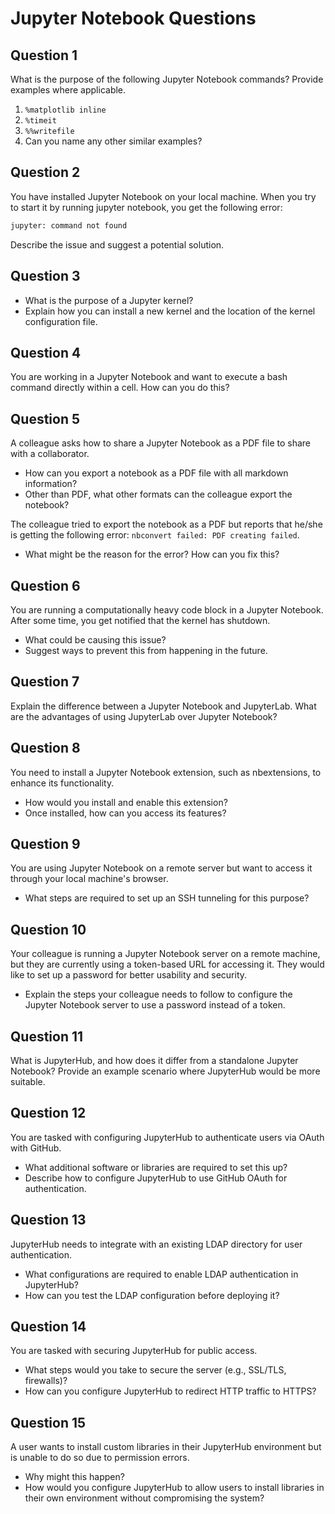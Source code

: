 
# Jupyter Notebook Questions

## Question 1
What is the purpose of the following Jupyter Notebook commands? Provide examples where applicable.
1. `%matplotlib inline`
2. `%timeit`
3. `%%writefile`
4. Can you name any other similar examples?

## Question 2
You have installed Jupyter Notebook on your local machine. When you try to start it by running jupyter notebook, you get the following error:

```bash
jupyter: command not found
```

Describe the issue and suggest a potential solution.

## Question 3
- What is the purpose of a Jupyter kernel?
- Explain how you can install a new kernel and the location of the kernel configuration file.

## Question 4
You are working in a Jupyter Notebook and want to execute a bash command directly within a cell. How can you do this?

## Question 5
A colleague asks how to share a Jupyter Notebook as a PDF file to share with a collaborator.

- How can you export a notebook as a PDF file with all markdown information?
- Other than PDF, what other formats can the colleague export the notebook?

The colleague tried to export the notebook as a PDF but reports that he/she is getting the following error: `nbconvert failed: PDF creating failed`.

- What might be the reason for the error? How can you fix this?


## Question 6
You are running a computationally heavy code block in a Jupyter Notebook. After some time, you get notified that the kernel has shutdown.

- What could be causing this issue?
- Suggest ways to prevent this from happening in the future.


## Question 7
Explain the difference between a Jupyter Notebook and JupyterLab. What are the advantages of using JupyterLab over Jupyter Notebook?


## Question 8
You need to install a Jupyter Notebook extension, such as nbextensions, to enhance its functionality.

- How would you install and enable this extension?
- Once installed, how can you access its features?


## Question 9
You are using Jupyter Notebook on a remote server but want to access it through your local machine's browser.

- What steps are required to set up an SSH tunneling for this purpose?


## Question 10
Your colleague is running a Jupyter Notebook server on a remote machine, but they are currently using a token-based URL for accessing it. They would like to set up a password for better usability and security.

- Explain the steps your colleague needs to follow to configure the Jupyter Notebook server to use a password instead of a token.


## Question 11
What is JupyterHub, and how does it differ from a standalone Jupyter Notebook? Provide an example scenario where JupyterHub would be more suitable.


## Question 12
You are tasked with configuring JupyterHub to authenticate users via OAuth with GitHub.

- What additional software or libraries are required to set this up?
- Describe how to configure JupyterHub to use GitHub OAuth for authentication.


## Question 13
JupyterHub needs to integrate with an existing LDAP directory for user authentication.

- What configurations are required to enable LDAP authentication in JupyterHub?
- How can you test the LDAP configuration before deploying it?


## Question 14
You are tasked with securing JupyterHub for public access.

- What steps would you take to secure the server (e.g., SSL/TLS, firewalls)?
- How can you configure JupyterHub to redirect HTTP traffic to HTTPS?


## Question 15
A user wants to install custom libraries in their JupyterHub environment but is unable to do so due to permission errors.

- Why might this happen?
- How would you configure JupyterHub to allow users to install libraries in their own environment without compromising the system?